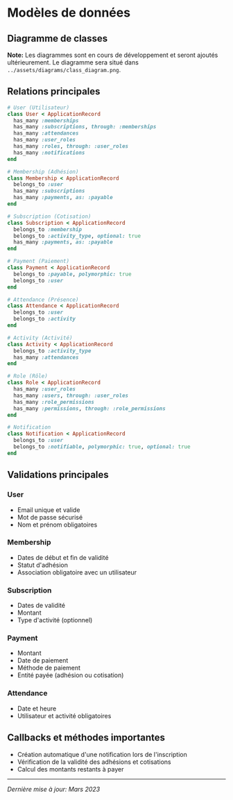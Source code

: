 # Modèles de données

## Diagramme de classes

**Note:** Les diagrammes sont en cours de développement et seront ajoutés ultérieurement. 
Le diagramme sera situé dans `../assets/diagrams/class_diagram.png`.

## Relations principales

```ruby
# User (Utilisateur)
class User < ApplicationRecord
  has_many :memberships
  has_many :subscriptions, through: :memberships
  has_many :attendances
  has_many :user_roles
  has_many :roles, through: :user_roles
  has_many :notifications
end

# Membership (Adhésion)
class Membership < ApplicationRecord
  belongs_to :user
  has_many :subscriptions
  has_many :payments, as: :payable
end

# Subscription (Cotisation)
class Subscription < ApplicationRecord
  belongs_to :membership
  belongs_to :activity_type, optional: true
  has_many :payments, as: :payable
end

# Payment (Paiement)
class Payment < ApplicationRecord
  belongs_to :payable, polymorphic: true
  belongs_to :user
end

# Attendance (Présence)
class Attendance < ApplicationRecord
  belongs_to :user
  belongs_to :activity
end

# Activity (Activité)
class Activity < ApplicationRecord
  belongs_to :activity_type
  has_many :attendances
end

# Role (Rôle)
class Role < ApplicationRecord
  has_many :user_roles
  has_many :users, through: :user_roles
  has_many :role_permissions
  has_many :permissions, through: :role_permissions
end

# Notification
class Notification < ApplicationRecord
  belongs_to :user
  belongs_to :notifiable, polymorphic: true, optional: true
end
```

## Validations principales

### User
- Email unique et valide
- Mot de passe sécurisé
- Nom et prénom obligatoires

### Membership
- Dates de début et fin de validité
- Statut d'adhésion
- Association obligatoire avec un utilisateur

### Subscription
- Dates de validité
- Montant
- Type d'activité (optionnel)

### Payment
- Montant
- Date de paiement
- Méthode de paiement
- Entité payée (adhésion ou cotisation)

### Attendance
- Date et heure
- Utilisateur et activité obligatoires

## Callbacks et méthodes importantes

- Création automatique d'une notification lors de l'inscription
- Vérification de la validité des adhésions et cotisations
- Calcul des montants restants à payer

---

*Dernière mise à jour: Mars 2023*
